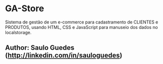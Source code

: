 # GA-Store
Sistema de gestão de um e-commerce para cadastramento de CLIENTES e PRODUTOS, usando HTML, CSS e JavaScript para manuseio dos dados no localstorage.

## Author: Saulo Guedes (http://linkedin.com/in/sauloguedes)
